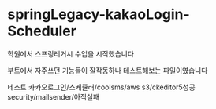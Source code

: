 # springLegacy-kakaoLogin-Scheduler

학원에서 스프링레거시 수업을 시작했습니다

부트에서 자주쓰던 기능들이 잘작동하나 테스트해보는 파일이였습니다

테스트
카카오로그인/스케쥴러/coolsms/aws s3/ckeditor5성공
security/mailsender/아직실패